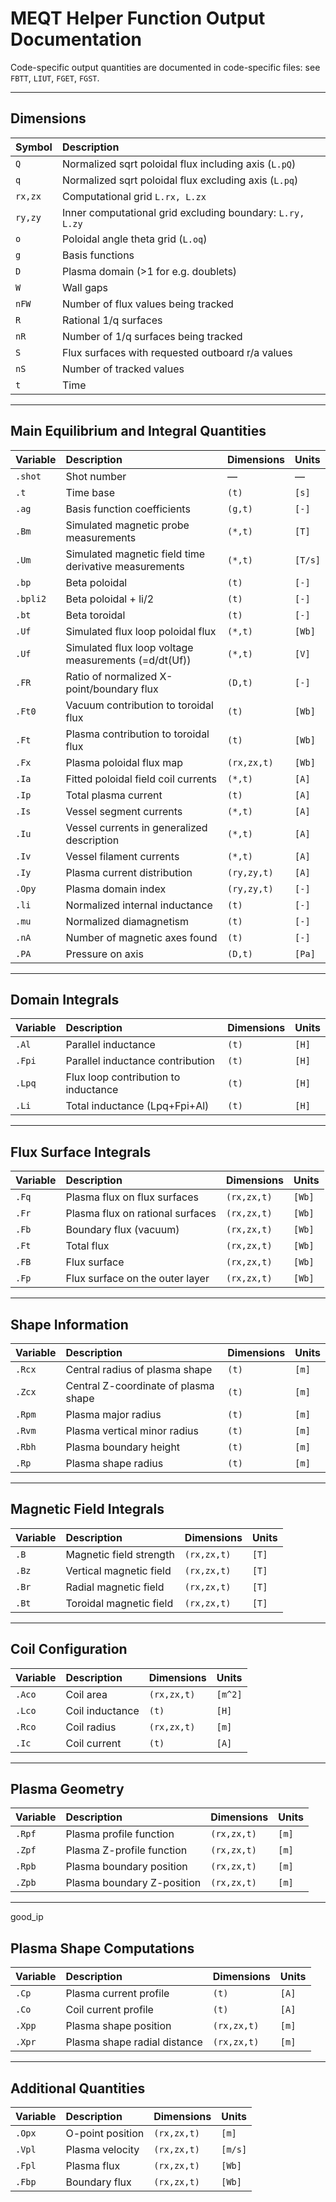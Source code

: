# MEQT Helper Function Output Documentation

Code-specific output quantities are documented in code-specific files: see `FBTT`, `LIUT`, `FGET`, `FGST`.

---

## Dimensions

| Symbol | Description                                                         |
|:--------|:----------------------------------------------------------------------|
| `Q`    | Normalized sqrt poloidal flux including axis (`L.pQ`)               |
| `q`    | Normalized sqrt poloidal flux excluding axis (`L.pq`)               |
| `rx,zx`| Computational grid `L.rx, L.zx`                                     |
| `ry,zy`| Inner computational grid excluding boundary: `L.ry, L.zy`           |
| `o`    | Poloidal angle theta grid (`L.oq`)                                  |
| `g`    | Basis functions                                                     |
| `D`    | Plasma domain (>1 for e.g. doublets)                                |
| `W`    | Wall gaps                                                           |
| `nFW`  | Number of flux values being tracked                                 |
| `R`    | Rational 1/q surfaces                                               |
| `nR`   | Number of 1/q surfaces being tracked                                |
| `S`    | Flux surfaces with requested outboard r/a values                    |
| `nS`   | Number of tracked values                                            |
| `t`    | Time                                                                |

---

## Main Equilibrium and Integral Quantities

| Variable | Description | Dimensions | Units |
|:------------|:--------------------------|:------------|:-------|
| `.shot`  | Shot number | — | — |
| `.t`     | Time base | `(t)` | `[s]` |
| `.ag`    | Basis function coefficients | `(g,t)` | `[-]` |
| `.Bm`    | Simulated magnetic probe measurements | `(*,t)` | `[T]` |
| `.Um`    | Simulated magnetic field time derivative measurements | `(*,t)` | `[T/s]` |
| `.bp`    | Beta poloidal | `(t)` | `[-]` |
| `.bpli2` | Beta poloidal + li/2 | `(t)` | `[-]` |
| `.bt`    | Beta toroidal | `(t)` | `[-]` |
| `.Uf`    | Simulated flux loop poloidal flux | `(*,t)` | `[Wb]` |
| `.Uf`    | Simulated flux loop voltage measurements (=d/dt(Uf)) | `(*,t)` | `[V]` |
| `.FR`    | Ratio of normalized X-point/boundary flux | `(D,t)` | `[-]` |
| `.Ft0`   | Vacuum contribution to toroidal flux | `(t)` | `[Wb]` |
| `.Ft`    | Plasma contribution to toroidal flux | `(t)` | `[Wb]` |
| `.Fx`    | Plasma poloidal flux map | `(rx,zx,t)` | `[Wb]` |
| `.Ia`    | Fitted poloidal field coil currents | `(*,t)` | `[A]` |
| `.Ip`    | Total plasma current | `(t)` | `[A]` |
| `.Is`    | Vessel segment currents | `(*,t)` | `[A]` |
| `.Iu`    | Vessel currents in generalized description | `(*,t)` | `[A]` |
| `.Iv`    | Vessel filament currents | `(*,t)` | `[A]` |
| `.Iy`    | Plasma current distribution | `(ry,zy,t)` | `[A]` |
| `.Opy`   | Plasma domain index | `(ry,zy,t)` | `[-]` |
| `.li`    | Normalized internal inductance | `(t)` | `[-]` |
| `.mu`    | Normalized diamagnetism | `(t)` | `[-]` |
| `.nA`    | Number of magnetic axes found | `(t)` | `[-]` |
| `.PA`    | Pressure on axis | `(D,t)` | `[Pa]` |

---

## Domain Integrals

| Variable | Description | Dimensions | Units |
|:------------|:--------------------------|:------------|:-------|
| `.Al`    | Parallel inductance | `(t)` | `[H]` |
| `.Fpi`   | Parallel inductance contribution | `(t)` | `[H]` |
| `.Lpq`   | Flux loop contribution to inductance | `(t)` | `[H]` |
| `.Li`    | Total inductance (Lpq+Fpi+Al) | `(t)` | `[H]` |

---

## Flux Surface Integrals

| Variable | Description | Dimensions | Units |
|:------------|:--------------------------|:------------|:-------|
| `.Fq`    | Plasma flux on flux surfaces | `(rx,zx,t)` | `[Wb]` |
| `.Fr`    | Plasma flux on rational surfaces | `(rx,zx,t)` | `[Wb]` |
| `.Fb`    | Boundary flux (vacuum) | `(rx,zx,t)` | `[Wb]` |
| `.Ft`    | Total flux | `(rx,zx,t)` | `[Wb]` |
| `.FB`    | Flux surface | `(rx,zx,t)` | `[Wb]` |
| `.Fp`    | Flux surface on the outer layer | `(rx,zx,t)` | `[Wb]` |

---

## Shape Information

| Variable | Description | Dimensions | Units |
|:------------|:--------------------------|:------------|:-------|
| `.Rcx`   | Central radius of plasma shape | `(t)` | `[m]` |
| `.Zcx`   | Central Z-coordinate of plasma shape | `(t)` | `[m]` |
| `.Rpm`   | Plasma major radius | `(t)` | `[m]` |
| `.Rvm`   | Plasma vertical minor radius | `(t)` | `[m]` |
| `.Rbh`   | Plasma boundary height | `(t)` | `[m]` |
| `.Rp`    | Plasma shape radius | `(t)` | `[m]` |

---

## Magnetic Field Integrals

| Variable | Description | Dimensions | Units |
|:------------|:--------------------------|:------------|:-------|
| `.B`     | Magnetic field strength | `(rx,zx,t)` | `[T]` |
| `.Bz`    | Vertical magnetic field | `(rx,zx,t)` | `[T]` |
| `.Br`    | Radial magnetic field | `(rx,zx,t)` | `[T]` |
| `.Bt`    | Toroidal magnetic field | `(rx,zx,t)` | `[T]` |

---

## Coil Configuration

| Variable | Description | Dimensions | Units |
|:------------|:--------------------------|:------------|:-------|
| `.Aco`   | Coil area | `(rx,zx,t)` | `[m^2]` |
| `.Lco`   | Coil inductance | `(t)` | `[H]` |
| `.Rco`   | Coil radius | `(rx,zx,t)` | `[m]` |
| `.Ic`    | Coil current | `(t)` | `[A]` |

---

## Plasma Geometry

| Variable | Description | Dimensions | Units |
|:------------|:--------------------------|:------------|:-------|
| `.Rpf`   | Plasma profile function | `(rx,zx,t)` | `[m]` |
| `.Zpf`   | Plasma Z-profile function | `(rx,zx,t)` | `[m]` |
| `.Rpb`   | Plasma boundary position | `(rx,zx,t)` | `[m]` |
| `.Zpb`   | Plasma boundary Z-position | `(rx,zx,t)` | `[m]` |

---
good_ip
## Plasma Shape Computations

| Variable | Description | Dimensions | Units |
|:------------|:--------------------------|:------------|:-------|
| `.Cp`    | Plasma current profile | `(t)` | `[A]` |
| `.Co`    | Coil current profile | `(t)` | `[A]` |
| `.Xpp`   | Plasma shape position | `(rx,zx,t)` | `[m]` |
| `.Xpr`   | Plasma shape radial distance | `(rx,zx,t)` | `[m]` |

---

## Additional Quantities

| Variable | Description | Dimensions | Units |
|:------------|:--------------------------|:------------|:-------|
| `.Opx`   | O-point position | `(rx,zx,t)` | `[m]` |
| `.Vpl`   | Plasma velocity | `(rx,zx,t)` | `[m/s]` |
| `.Fpl`   | Plasma flux | `(rx,zx,t)` | `[Wb]` |
| `.Fbp`   | Boundary flux | `(rx,zx,t)` | `[Wb]` |

